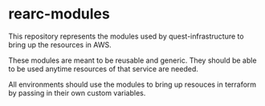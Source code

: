 # rearc-modules

This repository represents the modules used by quest-infrastructure to bring up the resources in AWS.

These modules are meant to be reusable and generic. They should be able to be used anytime resources of that service are needed. 

All environments should use the modules to bring up resouces in terraform by passing in their own custom variables.
